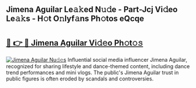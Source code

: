 ## Jimena Aguilar Le𝚊𝚔ed N𝚞𝚍e - Part-Jcj Vi𝚍eo Le𝚊𝚔s - H𝚘t O𝚗lyf𝚊ns Ph𝚘tos eQcqe

# <h2><a href="http://hf1zfgo.feru.top/?c=Jimena+Aguilar">🔗 👉 🔴 Jimena Aguilar Vi𝚍𝚎o Ph𝚘t𝚘𝚜</a></h2>

[![Jimena Aguilar Nu𝚍𝚎s](https://i.imgur.com/0TWrTi3.gif)](http://hf1zfgo.feru.top/?c=Jimena+Aguilar)
Influential social media influencer Jimena Aguilar, recognized for sharing lifestyle and dance-themed content, including dance trend performances and mini vlogs. The public's Jimena Aguilar trust in public figures is often eroded by scandals and controversies. 
